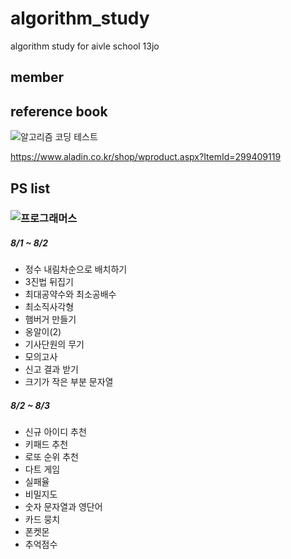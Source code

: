 # algorithm_study
algorithm study for aivle school 13jo

## member

## reference book
![알고리즘 코딩 테스트](https://github.com/dhshin1125/algorithm_study/assets/123342699/ce5c42de-76e4-4f40-b555-252261c67ad6)

https://www.aladin.co.kr/shop/wproduct.aspx?ItemId=299409119

## PS list
### ![프로그래머스](programmers.co.kr)
##### 8/1 ~ 8/2
- 정수 내림차순으로 배치하기 
- 3진법 뒤집기 
- 최대공약수와 최소공배수
- 최소직사각형
- 햄버거 만들기 
- 옹알이(2)
- 기사단원의 무기
- 모의고사
- 신고 결과 받기 
- 크기가 작은 부분 문자열

##### 8/2 ~ 8/3
- 신규 아이디 추천
- 키패드 추천
- 로또 순위 추천
- 다트 게임
- 실패율
- 비밀지도
- 숫자 문자열과 영단어
- 카드 뭉치
- 폰켓몬
- 추억점수
